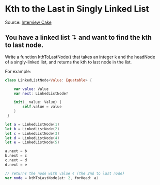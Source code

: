 # Kth to the Last in Singly Linked List
Source: [Interview Cake](https://www.interviewcake.com/question/swift/kth-to-last-node-in-singly-linked-list?course=fc1&section=linked-lists)

## You have a linked list ↴ and want to find the kth to last node.

Write a function kthToLastNode() that takes an integer k and the headNode of a singly-linked list, and returns the kth to last node in the list.

For example:
```swift
class LinkedListNode<Value: Equatable> {

    var value: Value
    var next: LinkedListNode?

    init(_ value: Value) {
        self.value = value
    }
 }

let a = LinkedListNode(1)
let b = LinkedListNode(2)
let c = LinkedListNode(3)
let d = LinkedListNode(4)
let e = LinkedListNode(5)

a.next = b
b.next = c
c.next = d
d.next = e

// returns the node with value 4 (the 2nd to last node)
var node = kthToLastNode(at: 2, forHead: a)
```
